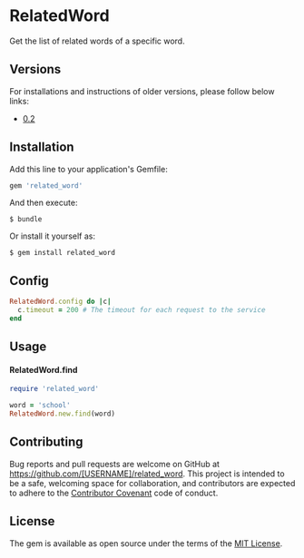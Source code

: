 # RelatedWord

Get the list of related words of a specific word.

## Versions

For installations and instructions of older versions, please follow below links:
* [0.2](https://github.com/lmduc/related_word/tree/v0.2)

## Installation

Add this line to your application's Gemfile:

```ruby
gem 'related_word'
```

And then execute:

    $ bundle

Or install it yourself as:

    $ gem install related_word

## Config

```ruby
RelatedWord.config do |c|
  c.timeout = 200 # The timeout for each request to the service
end
```

## Usage

#### RelatedWord.find
```ruby
require 'related_word'

word = 'school'
RelatedWord.new.find(word)
```

## Contributing

Bug reports and pull requests are welcome on GitHub at https://github.com/[USERNAME]/related_word. This project is intended to be a safe, welcoming space for collaboration, and contributors are expected to adhere to the [Contributor Covenant](http://contributor-covenant.org) code of conduct.


## License

The gem is available as open source under the terms of the [MIT License](http://opensource.org/licenses/MIT).
